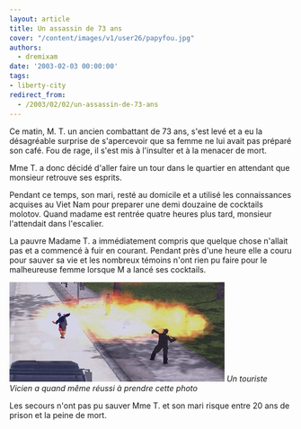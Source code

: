 ```yaml
---
layout: article
title: Un assassin de 73 ans
cover: "/content/images/v1/user26/papyfou.jpg"
authors:
  - dremixam
date: '2003-02-03 00:00:00'
tags:
- liberty-city
redirect_from:
  - /2003/02/02/un-assassin-de-73-ans
---
```


Ce matin, M. T. un ancien combattant de 73 ans, s'est levé et a eu la désagréable surprise de s'apercevoir que sa femme ne lui avait pas préparé son café. Fou de rage, il s'est mis à l'insulter et à la menacer de mort.

Mme T. a donc décidé d'aller faire un tour dans le quartier en attendant que monsieur retrouve ses esprits.

Pendant ce temps, son mari, resté au domicile et a utilisé les connaissances acquises au Viet Nam pour preparer une demi douzaine de cocktails molotov. Quand madame est rentrée quatre heures plus tard, monsieur l'attendait dans l'escalier.

La pauvre Madame T. a immédiatement compris que quelque chose n'allait pas et a commencé à fuir en courant. Pendant près d'une heure elle a couru pour sauver sa vie et les nombreux témoins n'ont rien pu faire pour le malheureuse femme lorsque M a lancé ses cocktails.

![Un touriste Vicien a quand même réussi à prendre cette photo](/content/images/v1/user26/papyfou.jpg)
_Un touriste Vicien a quand même réussi à prendre cette photo_

Les secours n'ont pas pu sauver Mme T. et son mari risque entre 20 ans de prison et la peine de mort.